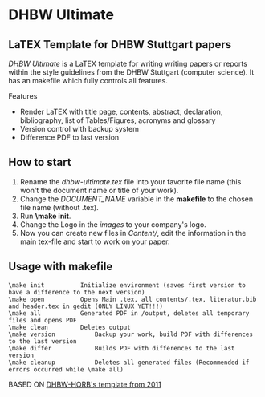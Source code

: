 DHBW Ultimate
=============
## LaTEX Template for DHBW Stuttgart papers
_DHBW Ultimate_ is a LaTEX template for writing writing papers or reports within the style guidelines from the DHBW Stuttgart (computer science).
It has an makefile which fully controls all features.

Features
  + Render LaTEX with title page, contents, abstract, declaration, bibliography, list of Tables/Figures, acronyms and glossary
  + Version control with backup system
  + Difference PDF to last version

## How to start
1. Rename the _dhbw-ultimate.tex_ file into your favorite file name (this won't the document name or title of your work).
2. Change the *DOCUMENT_NAME* variable in the **makefile** to the chosen file name (without .tex).
3. Run **\make init**.
4. Change the Logo in the *images* to your company's logo.
5. Now you can create new files in *Content/*, edit the information in the main tex-file and start to work on your paper. 

## Usage with makefile
	\make init			Initialize environment (saves first version to have a difference to the next version)
	\make open			Opens Main .tex, all contents/.tex, literatur.bib and header.tex in gedit (ONLY LINUX YET!!!)
	\make all			Generated PDF in /output, deletes all temporary files and opens PDF
	\make clean			Deletes output
	\make version			Backup your work, build PDF with differences to the last version
	\make differ			Builds PDF with differences to the last version 
	\make cleanup			Deletes all generated files (Recommended if errors occurred while \make all)
	




BASED ON [DHBW-HORB's template from 2011](https://github.com/dhbw-horb/latexVorlageEnglisch/commits/master)
